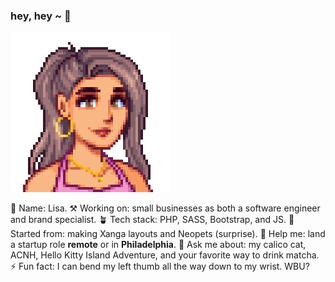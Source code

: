### hey, hey ~ 👋
![Alt text](https://github.com/LisaComments/lisacomments/blob/5b0ae931c0f464b0a2959a12b7bdec23e9a1adc1/stardewvalleypic.png)

🌸 Name: Lisa. 
⚒️ Working on: small businesses as both a software engineer and brand specialist. 
🪴 Tech stack: PHP, SASS, Bootstrap, and JS. 
🦄 Started from: making Xanga layouts and Neopets (surprise). 
🤔 Help me: land a startup role **remote** or in **Philadelphia**. 
💬 Ask me about: my calico cat, ACNH, Hello Kitty Island Adventure, and your favorite way to drink matcha. 
⚡️ Fun fact: I can bend my left thumb all the way down to my wrist. WBU?
<!--
**LisaComments/lisacomments** is a ✨ _special_ ✨ repository because its `README.md` (this file) appears on your GitHub profile.

Here are some ideas to get you started:

- 🔭 I’m currently working on ...
- 🌱 I’m currently learning ...
- 👯 I’m looking to collaborate on ...
- 🤔 I’m looking for help with ...
- 💬 Ask me about ...
- 📫 How to reach me: ...
- 😄 Pronouns: ...
- ⚡ Fun fact: ...
-->
